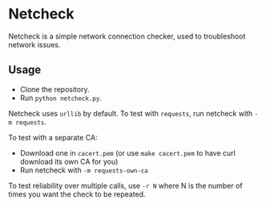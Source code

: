 # Netcheck

Netcheck is a simple network connection checker, used to troubleshoot network issues.

## Usage

- Clone the repository.
- Run `python netcheck.py`.

Netcheck uses `urllib` by default. To test with `requests`, run netcheck with `-m requests`.

To test with a separate CA:

- Download one in `cacert.pem` (or use `make cacert.pem` to have curl download its own CA for you)
- Run netcheck with `-m requests-own-ca`

To test reliability over multiple calls, use `-r N` where N is the number of times you want the check to be repeated.
